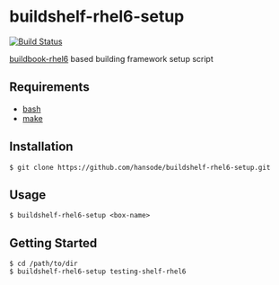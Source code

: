buildshelf-rhel6-setup
======================

[![Build Status](https://travis-ci.org/hansode/buildshelf-rhel6-setup.png)](https://travis-ci.org/hansode/buildshelf-rhel6-setup)

[buildbook-rhel6](https://github.com/hansode/buildbook-rhel6) based building framework setup script

Requirements
------------

+ [bash](http://www.gnu.org/software/bash/)
+ [make](http://www.gnu.org/software/make/)

Installation
------------

```
$ git clone https://github.com/hansode/buildshelf-rhel6-setup.git
```

Usage
-----

```
$ buildshelf-rhel6-setup <box-name>
```

Getting Started
---------------

```
$ cd /path/to/dir
$ buildshelf-rhel6-setup testing-shelf-rhel6
```
